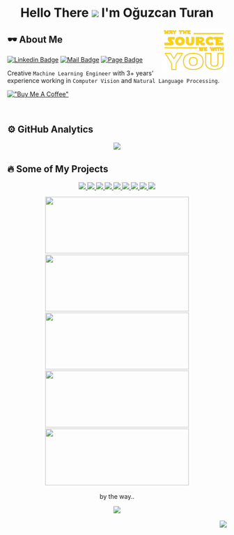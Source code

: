 <h1 align="center">Hello There <img src="https://media.giphy.com/media/hvRJCLFzcasrR4ia7z/giphy.gif" width="33px"> I'm
 Oğuzcan Turan</h1>

<img align="right" src="src/source.png" alt="may-the-source-be-with-you" width="150" />

<h2>🕶 About Me</h2>

[![Linkedin Badge](https://img.shields.io/badge/-LinkedIn-blue?style=flat&logo=Linkedin&logoColor=white&link=https://www.linkedin.com/in/canturan10/)](https://www.linkedin.com/in/canturan10/)
[![Mail Badge](https://img.shields.io/badge/-Mail-red?style=flat&logo=gmail&logoColor=white&link=mailto:can.turan.10@gmail.com)](mailto:can.turan.10@gmail.com)
[![Page Badge](https://img.shields.io/badge/-Portfolio-lightgrey?style=flat&logo=opera&logoColor=white&link=https://canturan10.github.io/)](https://canturan10.github.io/)

Creative `Machine Learning Engineer` with 3+ years’ experience working in `Computer Vision` and `Natural Language Processing`.

[!["Buy Me A Coffee"](https://www.buymeacoffee.com/assets/img/custom_images/orange_img.png)](https://www.buymeacoffee.com/canturan10)

<br>

<h2>⚙️ GitHub Analytics</h2>

<p align="center">
 <a href="https://github.com/canturan10">
  <img height="180em"
   src="https://github-readme-stats.vercel.app/api?username=canturan10&show_icons=true&theme=highcontrast&include_all_commits=true&count_private=true" />
 </a>
 <!-- -
  <a href="https://github.com/canturan10">
    <img height="180em" src="https://github-profile-trophy.vercel.app/?username=canturan10&theme=nord&no-bg=true&no-frame=true"/>
  </a>
  - -->
</p>

<h2>🔥 Some of My Projects</h2>

<p align="center">
 <a href="https://canturan10.github.io/satellighte/">
  <img src="https://img.shields.io/badge/-📡%20Satellighte-000?" />
 </a>
 <a href="https://canturan10.github.io/project-11.html">
  <img src="https://img.shields.io/badge/-🔁%20Simurg-000?" />
 </a>
 <a href="https://canturan10.github.io/project-10.html">
  <img src="https://img.shields.io/badge/-💬%20Museum%20Assistant-000?" />
 </a>
 <a href="https://canturan10.github.io/project-9.html">
  <img src="https://img.shields.io/badge/-🎧%20Call%20Center%20Performance-000?" />
 </a>
 <a href="https://canturan10.github.io/project-8.html">
  <img src="https://img.shields.io/badge/-🛡️%20Cyber%20Rex-000?" />
 </a>
 <a href="https://canturan10.github.io/project-6.html">
  <img src="https://img.shields.io/badge/-📈%20Classification-000?" />
 </a>
 <a href="https://canturan10.github.io/project-5.html">
  <img src="https://img.shields.io/badge/-🔓%20Ransomware-000?" />
 </a>
 <a href="https://canturan10.github.io/project-4.html">
  <img src="https://img.shields.io/badge/-🎓%20SharEx%20%2F%20Share%20Experience-000?" />
 </a>
 <a href="https://canturan10.github.io/project-3.html">
  <img src="https://img.shields.io/badge/-💳%20Bank%2FATM%20Management%20System-000?" />
 </a>
</p>

<p align="center">
 <a href="https://github.com/canturan10/satellighte">
  <img width="330em" height="130em"
   src="https://github-readme-stats.vercel.app/api/pin/?username=canturan10&repo=satellighte&theme=highcontrast" />
 </a>
 <a href="https://github.com/Susam-Sokagi/Muze-Asistani">
  <img width="330em" height="130em"
   src="https://github-readme-stats.vercel.app/api/pin/?username=Susam-Sokagi&repo=Muze-Asistani&theme=highcontrast" />
 </a>
 <a href="https://github.com/canturan10/satellighte-streamlit">
  <img width="330em" height="130em"
   src="https://github-readme-stats.vercel.app/api/pin/?username=canturan10&repo=satellighte-streamlit&theme=highcontrast" />
 </a>
 <a href="https://github.com/canturan10/readme-template">
  <img width="330em" height="130em"
   src="https://github-readme-stats.vercel.app/api/pin/?username=canturan10&repo=readme-template&theme=highcontrast" />
 </a>

 <a href="https://github.com/canturan10/canturan10.github.io">
  <img width="330em" height="130em"
   src="https://github-readme-stats.vercel.app/api/pin/?username=canturan10&repo=canturan10.github.io&theme=highcontrast" />
 </a>
</p>

<p align="center">
 by the way..
 <p>
  <p align="center">
   <a>
    <img src="https://www.nbcsports.com/sites/rsnunited/files/archive/assets_article/bayarea/2020/04/10/donttryit.gif"
     width="200px" />
   </a>
  </p>
  <p align="right">
   <a href="https://github.com/canturan10">
    <img
     src="https://img.shields.io/badge/dynamic/json?color=informational&label=visitor%20count&query=value&url=https%3A%2F%2Fapi.countapi.xyz%2Fhit%2Fcanturan10.canturan10%2Freadme" />
   </a>
  </p>
